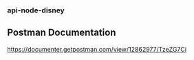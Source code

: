 ### api-node-disney

## Postman Documentation

https://documenter.getpostman.com/view/12862977/TzeZG7Ci

